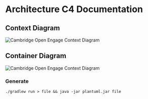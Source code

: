 Architecture C4 Documentation
=============================

## Context Diagram

![Cambridge Open Engage Context Diagram](file.png)

## Container Diagram

![Cambridge Open Engage Context Diagram](file_001.png)

### Generate

```shell script
./gradlew run > file && java -jar plantuml.jar file

```
